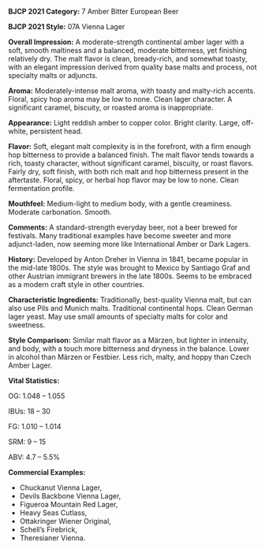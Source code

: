 <b>BJCP 2021 Category:</b> 7 Amber Bitter European Beer

<b>BJCP 2021 Style:</b> 07A Vienna Lager

<b>Overall Impression:</b> A moderate-strength continental
amber lager with a soft, smooth maltiness and a balanced,
moderate bitterness, yet finishing relatively dry. The malt
flavor is clean, bready-rich, and somewhat toasty, with an
elegant impression derived from quality base malts and
process, not specialty malts or adjuncts.

<b>Aroma:</b> Moderately-intense malt aroma, with toasty and
malty-rich accents. Floral, spicy hop aroma may be low to
none. Clean lager character. A significant caramel, biscuity, or
roasted aroma is inappropriate.

<b>Appearance:</b> Light reddish amber to copper color. Bright
clarity. Large, off-white, persistent head.

<b>Flavor:</b> Soft, elegant malt complexity is in the forefront, with a
firm enough hop bitterness to provide a balanced finish. The
malt flavor tends towards a rich, toasty character, without
significant caramel, biscuity, or roast flavors. Fairly dry, soft
finish, with both rich malt and hop bitterness present in the
aftertaste. Floral, spicy, or herbal hop flavor may be low to
none. Clean fermentation profile.

<b>Mouthfeel:</b> Medium-light to medium body, with a gentle
creaminess. Moderate carbonation. Smooth.

<b>Comments:</b> A standard-strength everyday beer, not a beer
brewed for festivals. Many traditional examples have become
sweeter and more adjunct-laden, now seeming more like
International Amber or Dark Lagers.

<b>History:</b> Developed by Anton Dreher in Vienna in 1841,
became popular in the mid-late 1800s. The style was brought
to Mexico by Santiago Graf and other Austrian immigrant
brewers in the late 1800s. Seems to be embraced as a modern
craft style in other countries.

<b>Characteristic Ingredients:</b> Traditionally, best-quality
Vienna malt, but can also use Pils and Munich malts.
Traditional continental hops. Clean German lager yeast. May
use small amounts of specialty malts for color and sweetness.

<b>Style Comparison:</b> Similar malt flavor as a Märzen, but
lighter in intensity, and body, with a touch more bitterness and
dryness in the balance. Lower in alcohol than Märzen or
Festbier. Less rich, malty, and hoppy than Czech Amber Lager.

<b>Vital Statistics:</b>

OG: 1.048 – 1.055

IBUs: 18 – 30

FG: 1.010 – 1.014

SRM: 9 – 15

ABV: 4.7 – 5.5%

<b>Commercial Examples:</b>
- Chuckanut Vienna Lager,
- Devils Backbone Vienna Lager,
- Figueroa Mountain Red Lager,
- Heavy Seas Cutlass,
- Ottakringer Wiener Original,
- Schell’s Firebrick,
- Theresianer Vienna.
